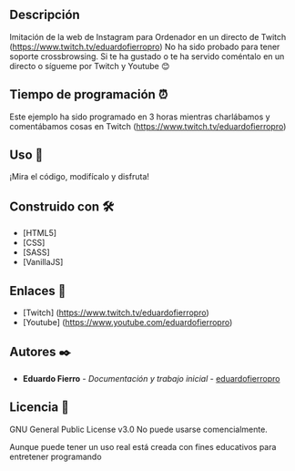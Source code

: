 ## Descripción
Imitación de la web de Instagram para Ordenador en un directo de Twitch (https://www.twitch.tv/eduardofierropro)
No ha sido probado para tener soporte crossbrowsing.
Si te ha gustado o te ha servido coméntalo en un directo o sígueme por Twitch y Youtube 😊

## Tiempo de programación ⏰
Este ejemplo ha sido programado en 3 horas mientras charlábamos y comentábamos cosas en Twitch (https://www.twitch.tv/eduardofierropro)

## Uso 🚀
¡Mira el código, modifícalo y disfruta!

## Construido con 🛠️
* [HTML5]
* [CSS]
* [SASS]
* [VanillaJS]

## Enlaces 📖
* [Twitch] (https://www.twitch.tv/eduardofierropro)
* [Youtube] (https://www.youtube.com/eduardofierropro)

## Autores ✒️
* **Eduardo Fierro** - *Documentación y trabajo inicial* - [eduardofierropro](https://github.com/eduardofierropro)

## Licencia 📄
GNU General Public License v3.0
No puede usarse comencialmente.

Aunque puede tener un uso real está creada con fines educativos para entretener programando 